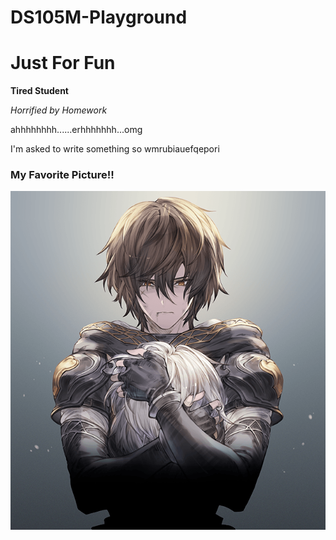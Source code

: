 # DS105M-Playground
# Just For Fun

**Tired Student**

*Horrified by Homework*


ahhhhhhhh......erhhhhhhh...omg

I'm asked to write something so wmrubiauefqepori

### **My Favorite Picture!!**
![feelinglike](/img/dead_father.png)